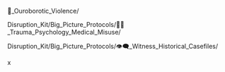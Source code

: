 🐍_Ouroborotic_Violence/  


Disruption_Kit/Big_Picture_Protocols/🐦‍🔥_Trauma_Psychology_Medical_Misuse/


Disruption_Kit/Big_Picture_Protocols/👁️‍🗨️_Witness_Historical_Casefiles/



x
